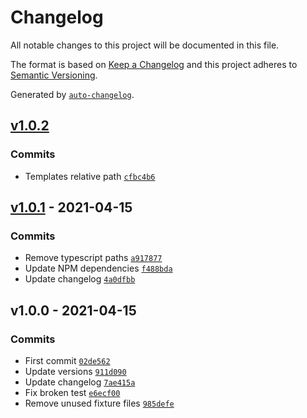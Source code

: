 # Changelog

All notable changes to this project will be documented in this file.

The format is based on [Keep a Changelog](https://keepachangelog.com/en/1.0.0/)
and this project adheres to [Semantic Versioning](https://semver.org/spec/v2.0.0.html).

Generated by [`auto-changelog`](https://github.com/CookPete/auto-changelog).

## [v1.0.2](https://github.com/konfer-be/cliam/compare/v1.0.1...v1.0.2)

### Commits

- Templates relative path [`cfbc4b6`](https://github.com/konfer-be/cliam/commit/cfbc4b6b37d0c0251aeb1e0f994263b3a2408332)

## [v1.0.1](https://github.com/konfer-be/cliam/compare/v1.0.0...v1.0.1) - 2021-04-15

### Commits

- Remove typescript paths [`a917877`](https://github.com/konfer-be/cliam/commit/a917877435d28b59f61181cb2c93009589c71844)
- Update NPM dependencies [`f488bda`](https://github.com/konfer-be/cliam/commit/f488bda78965c51801d895b2c3adfe1eb091746a)
- Update changelog [`4a0dfbb`](https://github.com/konfer-be/cliam/commit/4a0dfbb9a8cacedd1a8dfdd1285fb60321ee66f2)

## v1.0.0 - 2021-04-15

### Commits

- First commit [`02de562`](https://github.com/konfer-be/cliam/commit/02de562f3c5bda038696b5436a814a12c9c7401f)
- Update versions [`911d090`](https://github.com/konfer-be/cliam/commit/911d0900f65c4c10f1c43d9d8ab7a2c58a1d5c22)
- Update changelog [`7ae415a`](https://github.com/konfer-be/cliam/commit/7ae415a01415de0bf408e89445b0dd528d1e40b1)
- Fix broken test [`e6ecf00`](https://github.com/konfer-be/cliam/commit/e6ecf003487d44a772e8c384d7d1b88b42b438d9)
- Remove unused fixture files [`985defe`](https://github.com/konfer-be/cliam/commit/985defef5dde369bd2f4272c3b279ed57019a3e8)
